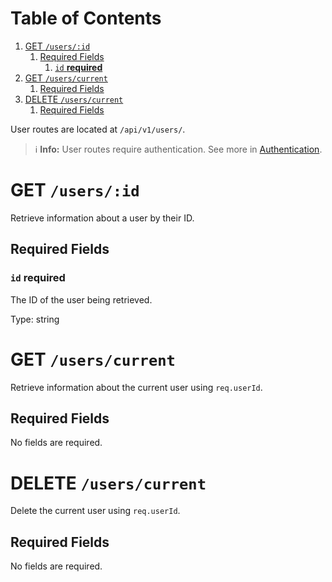 
# Table of Contents

1.  [GET  `/users/:id`](#getbyid)
    1.  [Required Fields](#orgf6eb3ff)
        1.  [`id` **required**](#orgfb5505c)
2.  [GET  `/users/current`](#getcurrent)
    1.  [Required Fields](#org55082fb)
3.  [DELETE  `/users/current`](#org0cb4bbb)
    1.  [Required Fields](#orgacb4cda)

User routes are located at `/api/v1/users/`.

> ℹ️ ****Info:**** User routes require authentication.
> See more in [Authentication](../auth.md).


<a id="getbyid"></a>

# GET  `/users/:id`

Retrieve information about a user by their ID.


<a id="orgf6eb3ff"></a>

## Required Fields


<a id="orgfb5505c"></a>

### `id` **required**

The ID of the user being retrieved.

Type: string


<a id="getcurrent"></a>

# GET  `/users/current`

Retrieve information about the current user using `req.userId`.


<a id="org55082fb"></a>

## Required Fields

No fields are required.


<a id="org0cb4bbb"></a>

# DELETE  `/users/current`

Delete the current user using `req.userId`.


<a id="orgacb4cda"></a>

## Required Fields

No fields are required.

